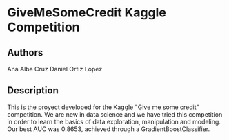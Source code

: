 # GiveMeSomeCredit Kaggle Competition

## Authors
Ana Alba Cruz
Daniel Ortiz López


## Description
This is the proyect developed for the Kaggle "Give me some credit" competition.
We are new in data science and we have tried this competition in order to learn the basics of data exploration, manipulation and modeling. Our best AUC was 0.8653, achieved through a GradientBoostClassifier.

